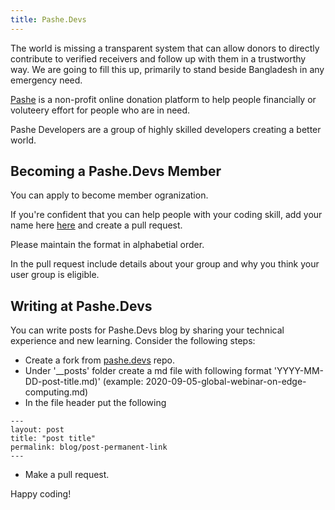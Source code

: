 ```yaml
---
title: Pashe.Devs
---
```


The world is missing a transparent system that can allow donors to directly contribute to verified receivers and follow up with them in a trustworthy way. We are going to fill this up, primarily to stand beside Bangladesh in any emergency need.

[Pashe](http://www.pashe.life) is a non-profit online donation platform to help people financially or voluteery effort for people who are in need. 

Pashe Developers are a group of highly skilled developers creating a better world.

## Becoming a Pashe.Devs Member

You can apply to become member ogranization. 

If you're confident that you can help people with your coding skill, add your name here
[here](https://github.com/PasheProject/pasheproject.github.io/blob/master/members/index.md) and create a pull request.

Please maintain the format in alphabetial order.

In the pull request include details about your group and why you think your user group is eligible.

## Writing at Pashe.Devs

You can write posts for Pashe.Devs blog by sharing your technical experience and new learning. Consider the following steps:
* Create a fork from [pashe.devs](https://github.com/PasheProject/pasheproject.github.io) repo.
* Under '__posts' folder create a md file with following format 'YYYY-MM-DD-post-title.md)' (example: 2020-09-05-global-webinar-on-edge-computing.md)
* In the file header put the following 

```
---
layout: post
title: "post title"
permalink: blog/post-permanent-link
---
```

* Make a pull request.

Happy coding!




